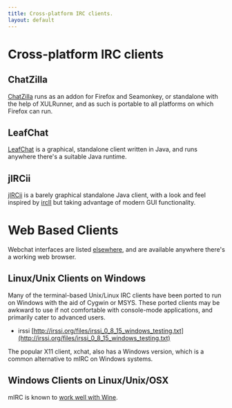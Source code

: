 ```yaml
---
title: Cross-platform IRC clients.
layout: default
---
```

# Cross-platform IRC clients

## ChatZilla

[ChatZilla](/irchelp/clients/cross/chatzilla.html) runs as an addon for
Firefox and Seamonkey, or standalone with the help of XULRunner, and as such
is portable to all platforms on which Firefox can run.

## LeafChat

[LeafChat](/irchelp/clients/cross/leafchat.html) is a graphical, standalone
client written in Java, and runs anywhere there's a suitable Java runtime.

## jIRCii

[jIRCii](/irchelp/clients/cross/jircii.html) is a barely graphical standalone Java
client, with a look and feel inspired by [ircII](/irchelp/clients/unix/ircii/) but taking advantage of
modern GUI functionality.


# Web Based Clients

Webchat interfaces are listed [elsewhere](/irchelp/clients/webclients.html),
and are available anywhere there's a working web browser.

## Linux/Unix Clients on Windows

Many of the terminal-based Unix/Linux IRC clients have been ported to run on
Windows with the aid of Cygwin or MSYS. These ported clients may be awkward to use
if not comfortable with console-mode applications, and primarily cater to
advanced users.

* irssi [http://irssi.org/files/irssi_0_8_15_windows_testing.txt](http://irssi.org/files/irssi_0_8_15_windows_testing.txt)

The popular X11 client, xchat, also has a Windows version, which is a common
alternative to mIRC on Windows systems.

## Windows Clients on Linux/Unix/OSX

mIRC is known to [work well with Wine](http://appdb.winehq.org/objectManager.php?sClass=application&iId=77).
